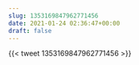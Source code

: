 ```yaml
---
slug: 1353169847962771456
date: 2021-01-24 02:36:47+00:00
draft: false
---
```


{{< tweet 1353169847962771456 >}}
